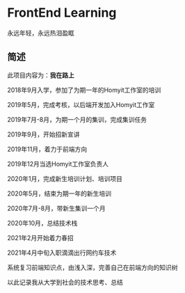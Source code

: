 # FrontEnd Learning

永远年轻，永远热泪盈眶

## 简述

此项目内容为：**我在路上**

2018年9月入学，参加了为期一年的Homyit工作室的培训

2019年5月，完成考核，以后端开发加入Homyit工作室

2019年7月-8月，为期一个月的集训，完成集训任务

2019年9月，开始招新宣讲

2019年11月，着力于前端方向

2019年12月当选Homyit工作室负责人

2020年1月，完成新生培训计划、培训项目

2020年5月，结束为期一年的新生培训

2020年7月-8月，带新生集训一个月

2020年10月，总结技术栈

2021年2月开始着力春招

2021年4月中旬入职滴滴出行网约车技术

系统复习前端知识点，由浅入深，完善自己在前端方向的知识树

以此记录我从大学到社会的技术思考、总结
